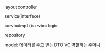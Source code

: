 layout
controller 

service(interfece)

serviceimpl ()service logic

repository

model: 데이터를 주고 받는 DTO VO 역할하는 주머니 
